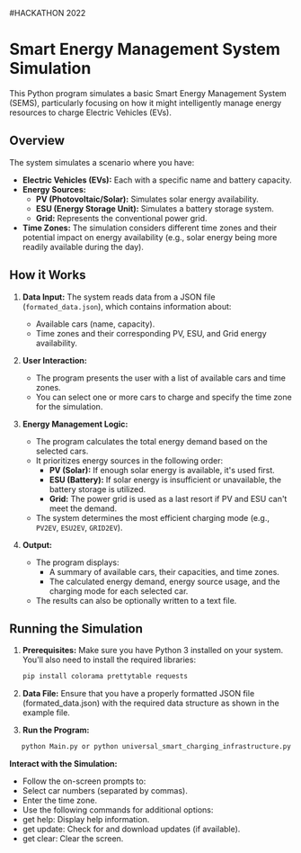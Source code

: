 #HACKATHON 2022 

# Smart Energy Management System Simulation

This Python program simulates a basic Smart Energy Management System (SEMS), particularly focusing on how it might intelligently manage energy resources to charge Electric Vehicles (EVs).

## Overview

The system simulates a scenario where you have:

- **Electric Vehicles (EVs):**  Each with a specific name and battery capacity.
- **Energy Sources:**
    - **PV (Photovoltaic/Solar):**  Simulates solar energy availability.
    - **ESU (Energy Storage Unit):** Simulates a battery storage system.
    - **Grid:** Represents the conventional power grid.
- **Time Zones:**  The simulation considers different time zones and their potential impact on energy availability (e.g., solar energy being more readily available during the day).

## How it Works

1. **Data Input:** The system reads data from a JSON file (`formated_data.json`), which contains information about:
   - Available cars (name, capacity).
   - Time zones and their corresponding PV, ESU, and Grid energy availability.

2. **User Interaction:**
   - The program presents the user with a list of available cars and time zones.
   - You can select one or more cars to charge and specify the time zone for the simulation.

3. **Energy Management Logic:**
   - The program calculates the total energy demand based on the selected cars.
   - It prioritizes energy sources in the following order:
      - **PV (Solar):** If enough solar energy is available, it's used first.
      - **ESU (Battery):** If solar energy is insufficient or unavailable, the battery storage is utilized.
      - **Grid:**  The power grid is used as a last resort if PV and ESU can't meet the demand.
   - The system determines the most efficient charging mode (e.g., `PV2EV`, `ESU2EV`, `GRID2EV`).

4. **Output:**
   - The program displays:
      - A summary of available cars, their capacities, and time zones.
      - The calculated energy demand, energy source usage, and the charging mode for each selected car. 
   - The results can also be optionally written to a text file.

## Running the Simulation

1. **Prerequisites:** Make sure you have Python 3 installed on your system. You'll also need to install the required libraries:
   ```bash
   pip install colorama prettytable requests

2. **Data File:** Ensure that you have a properly formatted JSON file (formated_data.json) with the required data structure as shown in the example file.

3. **Run the Program:**
```bash 
   python Main.py or python universal_smart_charging_infrastructure.py
   ```

**Interact with the Simulation:**
   - Follow the on-screen prompts to:
   - Select car numbers (separated by commas).
   - Enter the time zone.
   - Use the following commands for additional options:
   - get help: Display help information.
   - get update: Check for and download updates (if available).
   - get clear: Clear the screen.
